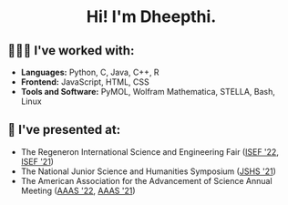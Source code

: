 <h1 align="center">Hi! I'm Dheepthi.</h1>

## 👩🏾‍💻 I've worked with:
- **Languages:** Python, C, Java, C++, R
- **Frontend:** JavaScript, HTML, CSS
- **Tools and Software:** PyMOL, Wolfram Mathematica, STELLA, Bash, Linux

## 🔮 I've presented at:
- The Regeneron International Science and Engineering Fair ([ISEF '22](https://abstracts.societyforscience.org/Home/FullAbstract?ProjectId=22794), [ISEF '21](https://abstracts.societyforscience.org/Home/FullAbstract?ProjectId=20109))
- The National Junior Science and Humanities Symposium ([JSHS '21](http://jshs.org/wp-content/uploads/2021/06/2021-NJSHS-Abstract-Catalog.pdf))
- The American Association for the Advancement of Science Annual Meeting ([AAAS '22](https://aaas.confex.com/aaas/2022/meetingapp.cgi/Paper/30408), [AAAS '21](https://aaas.confex.com/aaas/2021/meetingapp.cgi/Paper/29091))
